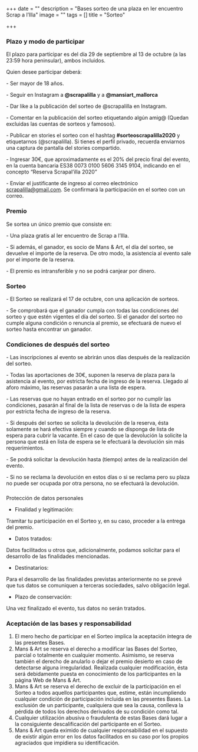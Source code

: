 +++
date = ""
description = "Bases sorteo de una plaza en Ier encuentro Scrap a l’Illa"
image = ""
tags = []
title = "Sorteo"

+++
### Plazo y modo de participar

El plazo para participar es del día 29 de septiembre al 13 de octubre (a las 23:59 hora peninsular), ambos incluidos.

Quien desee participar deberá:

\- Ser mayor de 18 años.

\- Seguir en Instagram a **@scrapalilla** y a **@mansiart_mallorca**

\- Dar like a la publicación del sorteo de @scrapalilla en Instagram.

\- Comentar en la publicación del sorteo etiquetando algún amig@ (Quedan excluidas las cuentas de sorteos y famosos).

\- Publicar en stories el sorteo con el hashtag **#sorteoscrapalilla2020** y etiquetarnos (@scrapalilla). Si tienes el perfil privado, recuerda enviarnos una captura de pantalla del stories compartido.

\- Ingresar 30€, que aproximadamente es el 20% del precio final del evento, en la cuenta bancaria ES38 0073 0100 5606 3145 9104, indicando en el concepto “Reserva Scrapal’illa 2020”

\- Enviar el justificante de ingreso al correo electrónico [scrapalilla@gmail.com](mailto:scrapalilla@gmail.com "correo"). Se confirmará la participación en el sorteo con un correo.

### Premio

Se sortea un único premio que consiste en:

\- Una plaza gratis al Ier encuentro de Scrap a l’Illa.

\- Si además, el ganador, es socio de Mans & Art, el día del sorteo, se devuelve el importe de la reserva. De otro modo, la asistencia al evento sale por el importe de la reserva.

\- El premio es intransferible y no se podrá canjear por dinero.

### Sorteo

\- El Sorteo se realizará el 17 de octubre, con una aplicación de sorteos.

\- Se comprobará que el ganador cumpla con todas las condiciones del sorteo y que estén vigentes el día del sorteo. Si el ganador del sorteo no cumple alguna condición o renuncia al premio, se efectuará de nuevo el sorteo hasta encontrar un ganador.

### **Condiciones de después del sorteo**

\- Las inscripciones al evento se abrirán unos días después de la realización del sorteo.

\- Todas las aportaciones de 30€, suponen la reserva de plaza para la asistencia al evento, por estricta fecha de ingreso de la reserva. Llegado al aforo máximo, las reservas pasarán a una lista de espera.

\- Las reservas que no hayan entrado en el sorteo por no cumplir las condiciones, pasarán al final de la lista de reservas o de la lista de espera por estricta fecha de ingreso de la reserva.

\- Si después del sorteo se solicita la devolución de la reserva, ésta solamente se hará efectiva siempre y cuando se disponga de lista de espera para cubrir la vacante. En el caso de que la devolución la solicite la persona que está en lista de espera se le efectuará la devolución sin más requerimientos.

\- Se podrá solicitar la devolución hasta (tiempo) antes de la realización del evento.

\- Si no se reclama la devolución en estos días o si se reclama pero su plaza no puede ser ocupada por otra persona, no se efectuará la devolución.

### 

Protección de datos personales

* Finalidad y legitimación:

Tramitar tu participación en el Sorteo y, en su caso, proceder a la entrega del premio.

* Datos tratados:

Datos facilitados u otros que, adicionalmente, podamos solicitar para el desarrollo de las finalidades mencionadas.

* Destinatarios:

Para el desarrollo de las finalidades previstas anteriormente no se prevé que tus datos se comuniquen a terceras sociedades, salvo obligación legal.

* Plazo de conservación:

Una vez finalizado el evento, tus datos no serán tratados.

### Aceptación de las bases y responsabilidad

1. El mero hecho de participar en el Sorteo implica la aceptación íntegra de las presentes Bases.
2. Mans & Art se reserva el derecho a modificar las Bases del Sorteo, parcial o totalmente en cualquier momento. Asimismo, se reserva también el derecho de anularlo o dejar el premio desierto en caso de detectarse alguna irregularidad. Realizada cualquier modificación, ésta será debidamente puesta en conocimiento de los participantes en la página Web de Mans & Art.
3. Mans & Art se reserva el derecho de excluir de la participación en el Sorteo a todos aquellos participantes que, estime, están incumpliendo cualquier condición de participación incluida en las presentes Bases. La exclusión de un participante, cualquiera que sea la causa, conlleva la pérdida de todos los derechos derivados de su condición como tal.
4. Cualquier utilización abusiva o fraudulenta de estas Bases dará lugar a la consiguiente descalificación del participante en el Sorteo.
5. Mans & Art queda eximido de cualquier responsabilidad en el supuesto de existir algún error en los datos facilitados en su caso por los propios agraciados que impidiera su identificación.